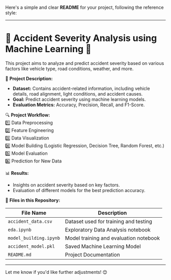 Here's a simple and clear **README** for your project, following the reference style:  

---

# 🚗 Accident Severity Analysis using Machine Learning 🚗  

This project aims to analyze and predict accident severity based on various factors like vehicle type, road conditions, weather, and more.  

📌 **Project Description:**  
- **Dataset:** Contains accident-related information, including vehicle details, road alignment, light conditions, and accident causes.  
- **Goal:** Predict accident severity using machine learning models.  
- **Evaluation Metrics:** Accuracy, Precision, Recall, and F1-Score.  

🔍 **Project Workflow:**  
1️⃣ Data Preprocessing  
2️⃣ Feature Engineering  
3️⃣ Data Visualization  
4️⃣ Model Building (Logistic Regression, Decision Tree, Random Forest, etc.)  
5️⃣ Model Evaluation  
6️⃣ Prediction for New Data  

📊 **Results:**  
- Insights on accident severity based on key factors.  
- Evaluation of different models for the best prediction accuracy.  

📂 **Files in this Repository:**  

| File Name                  | Description                                 |
|-----------------------------|-------------------------------------------|
| `accident_data.csv`         | Dataset used for training and testing    |
| `eda.ipynb`                 | Exploratory Data Analysis notebook       |
| `model_building.ipynb`      | Model training and evaluation notebook   |
| `accident_model.pkl`        | Saved Machine Learning Model             |
| `README.md`                 | Project Documentation                    |

---

Let me know if you'd like further adjustments! 😊
